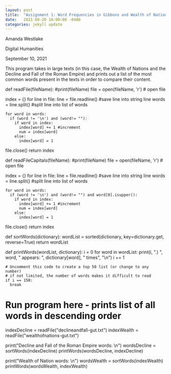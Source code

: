 ```yaml
---
layout: post
title:  "Assignment 1: Word Frequencies in Gibbons and Wealth of Nations"
date:   2021-09-20 10:00:00 -0400
categories: jekyll update
---
```


Amanda Westlake

Digital Humanities

September 10, 2021

This program takes in large texts (in this case, the Wealth of Nations and the Decline and Fall of the Roman Empire) and prints out a list of the most common words present in the texts in order to compare their content.


def readFile(fileName):
  #print(fileName)
  file = open(fileName, 'r') # open file 

  index = {}
  for line in file:
    line = file.readline() #save line into string line
    words = line.split() #split line into list of words

    for word in words:
      if (word != '\n') and (word!= ""):
        if word in index:
          index[word] += 1 #increment
          num = index[word]
        else:
          index[word] = 1
  file.close()
  return index



def readFileCapitals(fileName):
  #print(fileName)
  file = open(fileName, 'r') # open file 

  index = {}
  for line in file:
    line = file.readline() #save line into string line
    words = line.split() #split line into list of words

    for word in words:
      if (word != '\n') and (word!= "") and word[0].isupper():
        if word in index:
          index[word] += 1 #increment
          num = index[word]
        else:
          index[word] = 1
  file.close()
  return index


def sortWords(dictionary):
  wordList = sorted(dictionary, key=dictionary.get, reverse=True)
  return wordList

def printWords(wordList, dictionary):
  i = 0
  for word in wordList:
    print(i, ".) ", word, " appears: ", dictionary[word], " times", "\n")
    i += 1
    
    # Uncomment this code to create a top 50 list (or change to any number)
    # if not limited, the number of words makes it difficult to read
    if i == 150:
      break


# Run program here - prints list of all words in descending order

indexDecline = readFile("declineandfall-gut.txt")
indexWealth = readFile("wealthofnations-gut.txt")

print("Decline and Fall of the Roman Empire words: \n")
wordsDecline = sortWords(indexDecline)
printWords(wordsDecline, indexDecline)

print("Wealth of Nation words: \n")
wordsWealth = sortWords(indexWealth)
printWords(wordsWealth, indexWealth)


[jekyll-docs]: https://jekyllrb.com/docs/home
[jekyll-gh]:   https://github.com/jekyll/jekyll
[jekyll-talk]: https://talk.jekyllrb.com/
